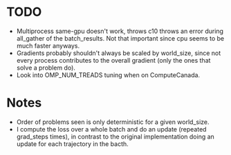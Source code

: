 # TODO

- Multiprocess same-gpu doesn't work, throws c10 throws an error during all_gather of the
  batch_results. Not that important since cpu seems to be much faster anyways.
- Gradients probably shouldn't always be scaled by world_size, since not every process contributes
  to the overall gradient (only the ones that solve a problem do).
- Look into OMP_NUM_TREADS tuning when on ComputeCanada.

# Notes
- Order of problems seen is only deterministic for a given world_size.
- I compute the loss over a whole batch and do an update (repeated grad_steps times),
  in contrast to the original implementation doing an update for each trajectory in the bacth.
